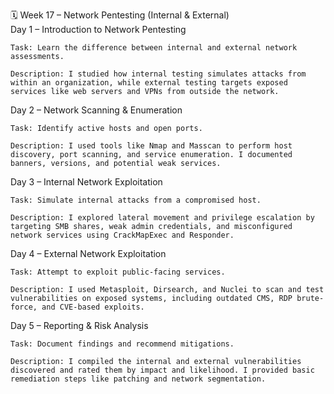 🗓️ Week 17 – Network Pentesting (Internal & External)\
Day 1 – Introduction to Network Pentesting

    Task: Learn the difference between internal and external network assessments.

    Description: I studied how internal testing simulates attacks from within an organization, while external testing targets exposed services like web servers and VPNs from outside the network.

Day 2 – Network Scanning & Enumeration

    Task: Identify active hosts and open ports.

    Description: I used tools like Nmap and Masscan to perform host discovery, port scanning, and service enumeration. I documented banners, versions, and potential weak services.

Day 3 – Internal Network Exploitation

    Task: Simulate internal attacks from a compromised host.

    Description: I explored lateral movement and privilege escalation by targeting SMB shares, weak admin credentials, and misconfigured network services using CrackMapExec and Responder.

Day 4 – External Network Exploitation

    Task: Attempt to exploit public-facing services.

    Description: I used Metasploit, Dirsearch, and Nuclei to scan and test vulnerabilities on exposed systems, including outdated CMS, RDP brute-force, and CVE-based exploits.

Day 5 – Reporting & Risk Analysis

    Task: Document findings and recommend mitigations.

    Description: I compiled the internal and external vulnerabilities discovered and rated them by impact and likelihood. I provided basic remediation steps like patching and network segmentation.
